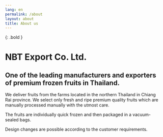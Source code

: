```yaml
---
lang: en
permalink: /about
layout: about
title: About us
---
```


{: .bold }
# NBT Export Co. Ltd.

## One of the leading manufacturers and exporters of premium frozen fruits in Thailand.

We deliver fruits from the farms located in the northern Thailand in Chiang Rai
province. We select only fresh and ripe premium quality fruits which are
manually processed manually with the utmost care.

The fruits are individually quick frozen and then packaged in a vacuum-sealed bags.

Design changes are possible according to the customer requirements.
